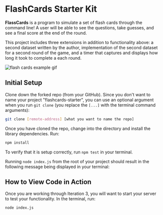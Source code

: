 # FlashCards Starter Kit

**FlassCards** is a program to simulate a set of flash cards through the command line! A user will be able to see the questions, take guesses, and see a final score at the end of the round.

This project includes three extensions in addition to functionality above: a second dataset written by the author, implementation of the second dataset for a second round of the game, and a timer that captures and displays how long it took to complete a each round.

![flash cards example gif](https://drive.google.com/open?id=1To71j7KvXlJxplX6sW3j1KU6i-G4dNuT)

## Initial Setup

Clone down the forked repo (from your GitHub). Since you don't want to name your project "flashcards-starter", you can use an optional argument when you run `git clone` (you replace the `[...]` with the terminal command arguments):

```bash
git clone [remote-address] [what you want to name the repo]
```

Once you have cloned the repo, change into the directory and install the library dependencies. Run:

```bash
npm install
```

To verify that it is setup correctly, run `npm test` in your terminal.

Running `node index.js` from the root of your project should result in the following message being displayed in your terminal:


## How to View Code in Action

Once you are working through Iteration 3, you will want to start your server to test your functionality.
In the terminal, run:

```bash
node index.js
```
